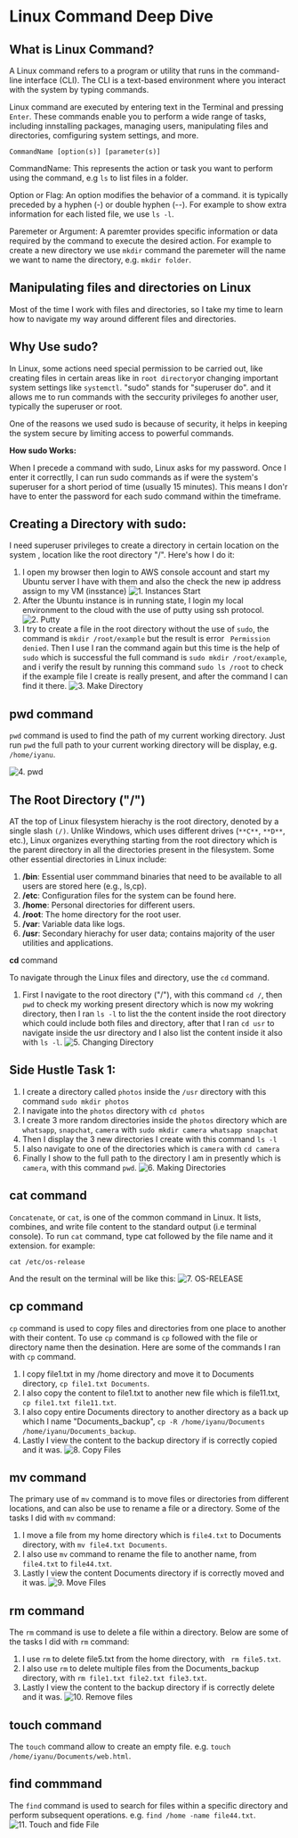 # Linux Command Deep Dive

## What is Linux Command?
A Linux command refers to a program or utility that runs in the command-line interface (CLI). The CLI is a text-based environment where you interact with the system by typing commands.

Linux command are executed by entering text in the Terminal and pressing `Enter`. These commands enable you to perform a wide range of tasks, including innstalling packages, managing users, manipulating files and directories, comfiguring system settings, and more.
```
CommandName [option(s)] [parameter(s)]
```
CommandName: This represents the action or task you want to perform using the command, e.g `ls` to list files in a folder.

Option or Flag: An option modifies the behavior of a command. it is typically preceded by a hyphen (-) or double hyphen (--). For example to show extra information for each listed file, we use `ls -l`.

Paremeter or Argument: A paremter provides specific information or data required by the command to execute the desired action. For example to create a new directory we use `mkdir` command the paremeter will the name we want to name the directory, e.g. `mkdir folder`.

## Manipulating files and directories on Linux
Most of the time I work with files and directories, so I take my time to learn how to navigate my way around different files and directories.

## Why Use sudo?
In Linux, some actions need special permission to be carried out, like creating files in certain areas like in `root directory`or changing important system settings like `systemctl`. "sudo" stands for "superuser do". and it allows me to run commands with the seccurity privileges fo another user, typically the superuser or root.

One of the reasons we used sudo is because of security, it helps in keeping the system secure by limiting access to powerful commands.

**How sudo Works:**

When I precede a command with sudo, Linux asks for my password. Once I enter it correctlly, I can run sudo commands as if were the system's superuser for a short period of time (usually 15 minutes). This means I don'r have to enter the password for each sudo command within the timeframe.

## Creating a Directory with sudo:
I need superuser privileges to create a directory in certain location on the system , location like the root directory "/". Here's how I do it:
1. I open my browser then login to AWS console account and start my Ubuntu server I have with them and also the check the new ip address assign to my VM (insstance)
![1. Instances Start](./IMG/1.%20Instances%20Start.png)
2. After the Ubuntu instance is in running state, I login my local environment to the cloud with the use of putty using ssh protocol.
![2. Putty](./IMG/2.%20Putty.png)
3. I try to create a file in the root directory without the use of `sudo`, the command is `mkdir /root/example` but the result is error ` Permission denied`. Then I use I ran the command again but this time is the help of `sudo` which is successful the full command is `sudo mkdir /root/example`, and i verify the result by running this command `sudo ls /root` to check if the example file I create is really present, and after the command I can find it there.
![3. Make Directory](./IMG/3.%20Make%20Directory.png)

## pwd command
`pwd` command is used to find the path of my current working directory. Just run `pwd` the full path to your current working directory will be display, e.g. `/home/iyanu`.

![4. pwd](./IMG/4.%20pwd.png)

## The Root Directory ("/")
AT the top of Linux filesystem hierachy is the root directory, denoted by a single slash `(/)`. Unlike Windows, which uses different drives (`**C**`, `**D**`, etc.), Linux organizes everything starting from the root directory which is the parent directory in all the directories present in the filesystem. Some other essential directories in Linux include:
1. **/bin**: Essential user commmand binaries that need to be available to all users are stored here (e.g., ls,cp).
2. **/etc**: Configuration files for the system can be found here.
3. **/home**: Personal directories for different users.
4. **/root**: The home directory for the root user.
5. **/var**: Variable data like logs.
6. **/usr**: Secondary hierachy for user data; contains majority of the user utilities and applications.

**cd** command

To navigate through the Linux files and directory, use the `cd` command.
1. First I navigate to the root directory ("/"), with this command `cd /`, then `pwd` to check my working present directory which is now my wokring directory, then I ran `ls -l` to list the the content inside the root directory which could include both files and directory, after that I ran `cd usr` to navigate inside the usr directory and I also list the content inside it also with `ls -l`.
![5. Changing Directory](./IMG/5.%20Changing%20of%20Directory.png)

## Side Hustle Task 1:
1. I create a directory called `photos` inside the `/usr` directory with this command `sudo mkdir photos`
2. I navigate into the `photos` directory with `cd photos`
3. I create 3 more random directories inside the `photos` directory which are `whatsapp`, `snapchat`, `camera` with `sudo mkdir camera whatsapp snapchat`
4. Then I display the 3 new directories I create with this command `ls -l`
5. I also navigate to one of the directories which is `camera` with `cd camera`
6. Finally I show to the full path to the directory I am in presently which is `camera`, with this command `pwd`.
![6. Making Directories](./IMG/6.%20Make%20Directory.png)

## cat command

`Concatenate`, or `cat`, is one of the common command in Linux. It lists, combines, and write file content to the standard output (i.e terminal console). To run `cat` command, type cat followed by the file name and it extension. for example:
```
cat /etc/os-release
```
And the result on the terminal will be like this:
![7. OS-RELEASE](./IMG/7.%20Os-release.png)

## cp command
`cp` command is used to copy files and directories from one place to another with their content. To use `cp` command is 
`cp` followed with the file or directory name then the desination. Here are some of the commands I ran with `cp` command.
1. I copy file1.txt in my /home directory and move it to Documents directory, `cp file1.txt Documents`.
2. I also copy the content to file1.txt to another new file which is file11.txt, `cp file1.txt file11.txt`.
3. I also copy entire Documents directory to another directory as a back up which I name "Documents_backup", `cp -R /home/iyanu/Documents /home/iyanu/Documents_backup`.
4. Lastly I view the content to the backup directory if is correctly copied and it was.
![8. Copy Files](./IMG/8.%20Copy%20files.png)

## mv command
The primary use of `mv` command is to move files or directories from different locations, and can also be use to rename a file or a directory. Some of the tasks I did with `mv` command:
1. I move a file from my home directory which is `file4.txt` to Documents directory, with `mv file4.txt Documents`.
2. I also use `mv` command to rename the file to another name, from `file4.txt` to `file44.txt`.
3. Lastly I view the content Documents directory if is correctly moved and it was.
![9. Move Files](./IMG/9.%20Move%20Files.png)

## rm command
The `rm` command is use to delete a file within a directory.
Below are some of the tasks I did with `rm` command:
1. I use `rm` to delete file5.txt from the home directory, with ` rm file5.txt`.
2. I also use `rm` to delete multiple files from the Documents_backup directory, with `rm file1.txt file2.txt file3.txt`.
3. Lastly I view the content to the backup directory if is correctly delete and it was.
![10. Remove files](./IMG/10.%20Remove%20Files.png)

## touch command
The `touch` command allow to create an empty file. e.g. `touch /home/iyanu/Documents/web.html`.

## find commmand
The `find` command is used to search for files within a specific directory and perform subsequent operations. 
e.g. `find /home -name file44.txt`.
![11. Touch and fide File](./IMG/11.%20Touch%20file.png)








